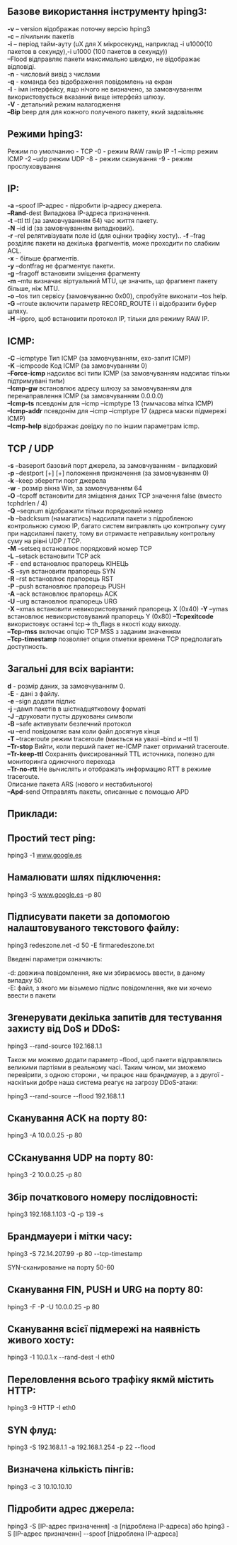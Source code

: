 ## Базове використання інструменту hping3:  
**-v** – version відображає поточну версію hping3  
**-c** – лічильник пакетів  
**-i** – період тайм-ауту (uX для X мікросекунд, наприклад -i u1000(10 пакетов в секунду),-i u1000 (100 пакетов в секунду))        
       –Flood відправляє пакети максимально швидко, не відображає відповіді.  
**-n** - числовий вивід з числами  
**-q** - команда без відображення повідомлень на екран  
**-I** - імя інтерфейсу, ящо нічого не визначено, за замовчуванням використовується вказаний вище інтерфейз шлюзу.  
**-V** - детальний режим налагодження  
**–Bip** beep для для кожного полученого пакету, який задовільняє

## Режими hping3:

Режим по умолчанию - TCP
-0 - режим RAW rawip IP
-1 –icmp режим ICMP
-2 –udp режим UDP
-8 - режим сканування
-9 - режим прослуховування

 ## IP:

**-a** –spoof IP-адрес - підробити ip-адресу джерела.  
**–Rand**-dest Випадкова IP-адреса призначення.  
**-t** –ttl ttl (за замовчуванням 64) час життя пакету.  
**-N** –id id (за замовчуванням випадковий).  
**-r** –rel релятивізувати поле id (для оцінки трафіку хосту).. 
**-f** –frag розділяє пакети на декілька фрагментів, може проходити по слабким ACL.  
**-x** - більше фрагментів.  
**-y** –dontfrag не фрагментує пакети.  
**-g** –fragoff встановити зміщення фрагменту  
**-m** –mtu визначає віртуальний MTU, це значить, що фрагмент пакету більше, ніж MTU.  
**-o** –tos тип сервісу (замовчуванню 0x00), спробуйте виконати –tos help.    
**-G** –rroute включити параметр RECORD_ROUTE і і відобразити буфер шляху.  
**-H** –ippro, щоб встановити протокол IP, тільки для режиму RAW IP.  

## ICMP:

**-C** –icmptype Тип ICMP (за замовчуванням, ехо-запит ICMP)  
**-K** –icmpcode Код ICMP (за замовчуванням 0)  
**–Force-icmp** надсилає всі типи ICMP (за замовчуванням надсилає тільки підтримувані типи)  
**–Icmp-gw** встановлює адресу шлюзу за замовчуванням для перенаправлення ICMP (за замовчуванням 0.0.0.0)  
**–Icmp-ts** псевдонім для –icmp –icmptype 13 (тимчасова мітка ICMP)  
**–Icmp-addr** псевдонім для –icmp –icmptype 17 (адреса маски підмережі ICMP)  
**–Icmp-help** відображає довідку по по іншим параметрам icmp.  

## TCP / UDP

**-s** –baseport базовий порт джерела, за замовчуванням - випадковий  
**-p** –destport [+] [+] положення призначення (за замовчуванням 0)  
**-k** –keep зберегти порт джерела  
**-w** - розмір вікна Win, за замовчуванням 64  
**-O** –tcpoff встановити для зміщення даних TCP значення false (вместо tcphdrlen / 4)  
**-Q** –seqnum відображати тільки порядковий номер  
**-b** –badcksum (намагатись) надсилати пакети з підробленою контрольною сумою IP, багато систем виправлять цю контрольну суму при надсиланні пакету, тому ви отримаєте неправильну контрольну суму на рівні UDP / TCP.  
**-M** –setseq встановлює порядковий номер TCP  
**-L** –setack встановити TCP ack  
**-F** - end встановлює прапорець КІНЕЦЬ  
**-S** –syn встановити прапорець SYN  
**-R** –rst встановлює прапорець RST  
**-P** –push встановлює прапорець PUSH  
**-A** –ack встановлює прапорець ACK  
**-U** –urg встановлює прапорець URG  
**-X** –xmas встановити невикористовуваний прапорець X (0x40) 
**-Y** –ymas встановлює невикористовуваний прапорець Y (0x80) 
**–Tcpexitcode** використовує останні tcp-> th_flags в якості коду виходу.  
**–Tcp-mss** включає опцію TCP MSS з заданим значенням  
**–Tcp-timestamp** позволяет опции отметки времени TCP предполагать доступность.  

## Загальні для всіх варіанти:

**d** - розмір даних, за замовчуванням 0.  
**-E** - дані з файлу.  
**-e** –sign додати підпис  
**-j** –дамп пакетів в шістнадцятковому форматі  
**-J** –друковати пусты друкованы символи  
**-B** –safe активувати безпечний протокол  
**-u** –end повідомляє вам коли файл досягнув кінця  
**-T** –traceroute режим traceroute (мається на увазі –bind и –ttl 1)  
**–Tr-stop** Вийти, коли перший пакет не-ICMP пакет отриманий  traceroute.  
**–Tr-keep-ttl** Сохранять фиксированный TTL источника, полезно для мониторинга одиночного перехода  
**–Tr-no-rtt** Не вычислять и отображать информацию RTT в режиме traceroute.  
Описание пакета ARS (нового и нестабильного)  
**–Apd**-send Отправлять пакеты, описанные с помощью APD  

## Приклади:  

## Простий тест ping:  
hping3 -1 www.google.es  

## Намалювати шлях підключення:  
hping3 -S www.google.es –p 80  

## Підписувати пакети за допомогою налаштовуваного текстового файлу:  
hping3 redeszone.net -d 50 -E firmaredeszone.txt  

Введені параметри означають:  

-d: довжина повідомлення, яке ми збираємось ввести, в даному випадку 50.  
-E: файл, з якого ми візьмемо підпис повідомлення, яке ми хочемо ввести в пакети  

## Згенерувати декілька запитів для тестування захисту від DoS и DDoS:  

hping3 --rand-source 192.168.1.1  

Також ми можемо додати параметр –flood, щоб пакети відправлялись великими партіями в реальному часі. Таким чином, ми зможемо перевірити, з одною сторони , чи працює наш брандмауер, а з другої - наскільки добре наша система реагує на загрозу DDoS-атаки:  

hping3 --rand-source --flood 192.168.1.1  

## Сканування ACK на порту 80:  

hping3 -A 10.0.0.25 -p 80  

## ССканування UDP на порту 80:    

hping3 -2 10.0.0.25 -p 80  

##  Збір початкового номеру послідовності:  

hping3 192.168.1.103 -Q -p 139 -s  

## Брандмауери і мітки часу:  

hping3 -S 72.14.207.99 -p 80 --tcp-timestamp  

SYN-сканирование на порту 50-60  

## Сканування FIN, PUSH и URG на порту 80:   

hping3 -F -P -U 10.0.0.25 -p 80  

## Сканування всієї підмережі на наявність живого хосту:  

hping3 -1 10.0.1.x --rand-dest -I eth0  

## Переловлення всього трафіку якмй містить HTTP:  

hping3 -9 HTTP -I eth0  

## SYN флуд:  

hping3 -S 192.168.1.1 -a 192.168.1.254 -p 22 --flood  

## Визначена кількість пінгів:  

hping3 -c 3 10.10.10.10  

## Підробити адрес джерела:  

hping3 -S [IP-адрес призначення] -a [підроблена IP-адреса] або hping3 -S [IP-адрес призначенн] --spoof [підроблена IP-адреса]  

